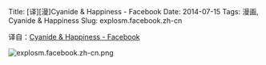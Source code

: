 Title: [译][漫]Cyanide & Happiness - Facebook
Date: 2014-07-15
Tags: 漫画, Cyanide & Happiness
Slug: explosm.facebook.zh-cn

译自：[Cyanide & Happiness - Facebook](https://twitter.com/Explosm/status/488049842480893952/photo/1)


![explosm.facebook.zh-cn.png](/static/images/comics/explosm.facebook.zh-cn.png)
